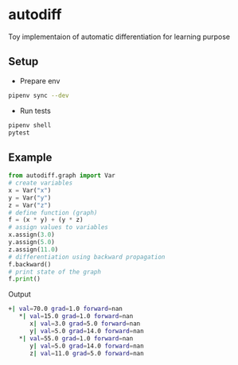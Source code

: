 # autodiff

Toy implementaion of automatic differentiation for learning purpose

## Setup

* Prepare env

```bash
pipenv sync --dev
```

* Run tests

```bash
pipenv shell
pytest
```

## Example

```python
from autodiff.graph import Var
# create variables
x = Var("x")
y = Var("y")
z = Var("z")
# define function (graph)
f = (x * y) + (y * z)
# assign values to variables
x.assign(3.0)
y.assign(5.0)
z.assign(11.0)
# differentiation using backward propagation
f.backward()
# print state of the graph
f.print()
```

Output

```bash
+| val=70.0 grad=1.0 forward=nan
   *| val=15.0 grad=1.0 forward=nan
      x| val=3.0 grad=5.0 forward=nan
      y| val=5.0 grad=14.0 forward=nan
   *| val=55.0 grad=1.0 forward=nan
      y| val=5.0 grad=14.0 forward=nan
      z| val=11.0 grad=5.0 forward=nan
```
